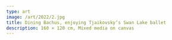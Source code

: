 ```yaml
---
type: art
image: /art/2022/2.jpg
title: Dining Bachus, enjoying Tjaikovsky’s Swan Lake ballet
description: 160 × 120 cm, Mixed media on canvas
---
```

